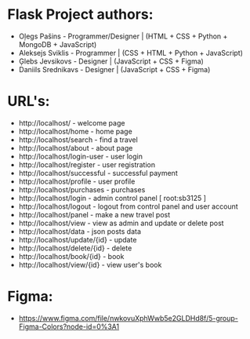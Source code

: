 # Flask Project authors:

  - Oļegs Pašins - Programmer/Designer | (HTML + CSS + Python + MongoDB + JavaScript)
  - Aleksejs Sviklis - Programmer | (CSS + HTML + Python + JavaScript)
  - Ģlebs Jevsikovs - Designer | (JavaScript + CSS + Figma)
  - Daniils Srednikavs - Designer | (JavaScript + CSS + Figma)

# URL's:

  - http://localhost/ - welcome page
  - http://localhost/home - home page
  - http://localhost/search - find a travel
  - http://localhost/about - about page
  - http://localhost/login-user - user login
  - http://localhost/register - user registration
  - http://localhost/successful - successful payment
  - http://localhost/profile - user profile
  - http://localhost/purchases - purchases
  - http://localhost/login - admin control panel [ root:sb3125 ]
  - http://localhost/logout - logout from control panel and user account
  - http://localhost/panel - make a new travel post
  - http://localhost/view - view as admin and update or delete post
  - http://localhost/data - json posts data
  - http://localhost/update/{id} - update
  - http://localhost/delete/{id} - delete
  - http://localhost/book/{id} - book
  - http://localhost/view/{id} - view user's book

# Figma:

 - https://www.figma.com/file/nwkovuXphWwb5e2GLDHd8f/5-group-Figma-Colors?node-id=0%3A1